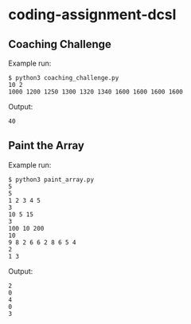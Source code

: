 # coding-assignment-dcsl

## Coaching Challenge
Example run:
```
$ python3 coaching_challenge.py
10 2
1000 1200 1250 1300 1320 1340 1600 1600 1600 1600
```
Output:
```
40
```

## Paint the Array
Example run:
```
$ python3 paint_array.py
5
5
1 2 3 4 5
3
10 5 15
3
100 10 200
10
9 8 2 6 6 2 8 6 5 4
2
1 3
```

Output:
```
2
0
4
0
3
```

